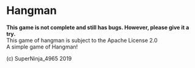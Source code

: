# Hangman
<b>This game is not complete and still has bugs. However, please give it a try.</b>
<br>This game of hangman is subject to the Apache License 2.0<br>
A simple game of Hangman!

(c) SuperNinja_4965 2019
